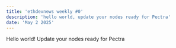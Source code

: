 ```yaml
---
title: 'ethdevnews weekly #0'
description: 'hello world, update your nodes ready for Pectra'
date: 'May 2 2025'
---
```


Hello world!  Update your nodes ready for Pectra


